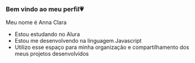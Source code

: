 ### Bem vindo ao meu perfil💗

Meu nome é Anna Clara

- Estou estudando no Alura
- Estou me desenvolvendo na linguagem Javascript
- Utilizo esse espaço para minha organização e compartilhamento dos meus projetos desenvolvidos
